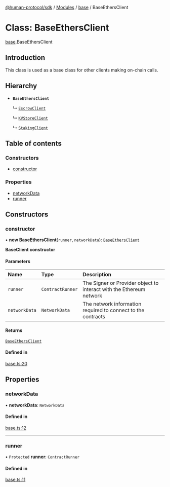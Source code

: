 [@human-protocol/sdk](../README.md) / [Modules](../modules.md) / [base](../modules/base.md) / BaseEthersClient

# Class: BaseEthersClient

[base](../modules/base.md).BaseEthersClient

## Introduction

This class is used as a base class for other clients making on-chain calls.

## Hierarchy

- **`BaseEthersClient`**

  ↳ [`EscrowClient`](escrow.EscrowClient.md)

  ↳ [`KVStoreClient`](kvstore.KVStoreClient.md)

  ↳ [`StakingClient`](staking.StakingClient.md)

## Table of contents

### Constructors

- [constructor](base.BaseEthersClient.md#constructor)

### Properties

- [networkData](base.BaseEthersClient.md#networkdata)
- [runner](base.BaseEthersClient.md#runner)

## Constructors

### constructor

• **new BaseEthersClient**(`runner`, `networkData`): [`BaseEthersClient`](base.BaseEthersClient.md)

**BaseClient constructor**

#### Parameters

| Name | Type | Description |
| :------ | :------ | :------ |
| `runner` | `ContractRunner` | The Signer or Provider object to interact with the Ethereum network |
| `networkData` | `NetworkData` | The network information required to connect to the contracts |

#### Returns

[`BaseEthersClient`](base.BaseEthersClient.md)

#### Defined in

[base.ts:20](https://github.com/humanprotocol/human-protocol/blob/b6f9c0a2/packages/sdk/typescript/human-protocol-sdk/src/base.ts#L20)

## Properties

### networkData

• **networkData**: `NetworkData`

#### Defined in

[base.ts:12](https://github.com/humanprotocol/human-protocol/blob/b6f9c0a2/packages/sdk/typescript/human-protocol-sdk/src/base.ts#L12)

___

### runner

• `Protected` **runner**: `ContractRunner`

#### Defined in

[base.ts:11](https://github.com/humanprotocol/human-protocol/blob/b6f9c0a2/packages/sdk/typescript/human-protocol-sdk/src/base.ts#L11)
